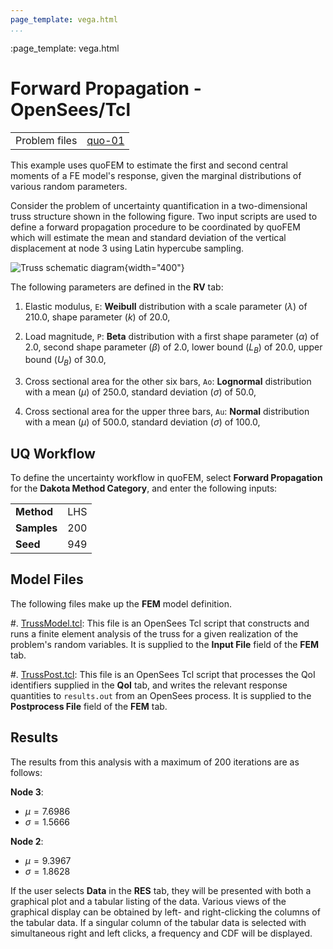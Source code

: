 ```yaml
---
page_template: vega.html
...
```

:page_template: vega.html



# Forward Propagation - OpenSees/Tcl

|  |  |
|----------|------|
| Problem files | [quo-01](https://github.com/claudioperez/SimCenterDocumentation/tree/examples/docs/common/user_manual/examples/desktop/quoFEM/src/quo-01) |

This example uses quoFEM to estimate the first and second central moments of a FE model's response, given the marginal distributions of various random parameters.

Consider the problem of uncertainty quantification in a two-dimensional truss structure shown in the following figure. Two input scripts are used to define a forward propagation procedure to be coordinated by quoFEM which will estimate the mean and standard deviation of the vertical displacement at node 3 using Latin hypercube sampling.

![Truss schematic diagram](truss/truss.png){width="400"}



The following parameters are defined in the **RV** tab:




1. Elastic modulus, `E`: **Weibull** distribution with a  scale parameter $(\lambda)$ of $210.0$,  shape parameter $(k)$ of $20.0$, 

1. Load magnitude, `P`: **Beta** distribution with a  first shape parameter $(\alpha)$ of $2.0$,  second shape parameter $(\beta)$ of $2.0$,  lower bound $(L_B)$ of $20.0$,  upper bound $(U_B)$ of $30.0$, 

1. Cross sectional area for the other six bars, `Ao`: **Lognormal** distribution with a  mean $(\mu)$ of $250.0$,  standard deviation $(\sigma)$ of $50.0$, 

1. Cross sectional area for the upper three bars, `Au`: **Normal** distribution with a  mean $(\mu)$ of $500.0$,  standard deviation $(\sigma)$ of $100.0$, 




## UQ Workflow


To define the uncertainty workflow in quoFEM, select **Forward Propagation** for the **Dakota Method Category**, and enter the following inputs:



|   |   |
|---|---|
| **Method** | LHS |
| **Samples** | 200 |
| **Seed** | 949 |



## Model Files


The following files make up the **FEM** model definition.


#. [TrussModel.tcl](src/TrussModel.tcl): This file is an OpenSees Tcl script that constructs and runs a finite element analysis of the truss for a given realization of the problem's random variables. It is supplied to the **Input File** field of the **FEM** tab.

#. [TrussPost.tcl](src/TrussPost.tcl): This file is an OpenSees Tcl script that processes the QoI identifiers supplied in the **QoI** tab, and writes the relevant response quantities to `results.out` from an OpenSees process. It is supplied to the **Postprocess File** field of the **FEM** tab.



## Results

The results from this analysis with a maximum of $200$ iterations are as follows: 

**Node 3**:

- $\mu = 7.6986$
- $\sigma = 1.5666$

**Node 2**:

- $\mu = 9.3967$
- $\sigma = 1.8628$

If the user selects **Data** in the **RES** tab, they will be presented with both a graphical plot and a tabular listing of the data. Various views of the graphical display can be obtained by left- and right-clicking the columns of the tabular data. If a singular column of the tabular data is selected with simultaneous right and left clicks, a frequency and CDF will be displayed.

<!-- ![Stochastic truss results.]("truss/trussRES5.png") -->


<div id="vis"></div>
<script>
    // Assign the specification to a local variable vlSpec.
    var vlSpec = {
    $schema: 'https://vega.github.io/schema/vega-lite/v4.json',
    data: {
        values: [
        {a: 'C', b: 2},
        {a: 'C', b: 7},
        {a: 'C', b: 4},
        {a: 'D', b: 1},
        {a: 'D', b: 2},
        {a: 'D', b: 6},
        {a: 'E', b: 8},
        {a: 'E', b: 4},
        {a: 'E', b: 7}
        ]
    },
    mark: 'bar',
    encoding: {
        y: {field: 'a', type: 'nominal'},
        x: {
        aggregate: 'average',
        field: 'b',
        type: 'quantitative',
        axis: {
            title: 'Average of b'
        }
        }
    }
    };

    // Embed the visualization in the container with id `vis`
    vegaEmbed('#vis', vlSpec);
</script>
